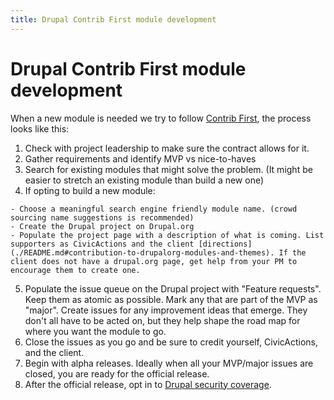```yaml
---
title: Drupal Contrib First module development
---
```


# Drupal Contrib First module development

When a new module is needed we try to follow [Contrib First](../../../common-practices-tools/contribution/contrib-first.md), the process looks like this:

1. Check with project leadership to make sure the contract allows for it.
2. Gather requirements and identify MVP vs nice-to-haves
3. Search for existing modules that might solve the problem. (It might be easier to stretch an existing module than build a new one)
4. If opting to build a new module:
<!--lint disable list-item-content-indent code-block-style -->
    - Choose a meaningful search engine friendly module name. (crowd sourcing name suggestions is recommended)
    - Create the Drupal project on Drupal.org
    - Populate the project page with a description of what is coming. List supporters as CivicActions and the client [directions](./README.md#contribution-to-drupalorg-modules-and-themes). If the client does not have a drupal.org page, get help from your PM to encourage them to create one.
<!--lint enable list-item-content-indent code-block-style -->
5. Populate the issue queue on the Drupal project with "Feature requests". Keep them as atomic as possible. Mark any that are part of the MVP as "major". Create issues for any improvement ideas that emerge. They don't all have to be acted on, but they help shape the road map for where you want the module to go.
6. Close the issues as you go and be sure to credit yourself, CivicActions, and the client.
7. Begin with alpha releases. Ideally when all your MVP/major issues are closed, you are ready for the official release.
8. After the official release, opt in to [Drupal security coverage](https://www.drupal.org/drupal-security-team/security-advisory-process-and-permissions-policy).
